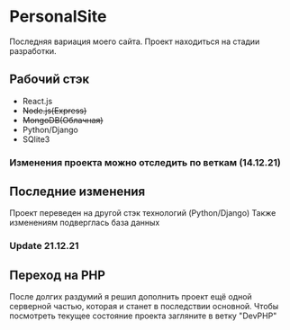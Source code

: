 # PersonalSite
Последняя вариация моего сайта. Проект находиться на стадии разработки.

## Рабочий стэк
+ React.js
+ ~~Node.js(Express)~~
+ ~~MongoDB(Облачная)~~
+ Python/Django
+ SQlite3

### Изменения проекта можно отследить по веткам (14.12.21)
## Последние изменения
Проект переведен на другой стэк технологий (Python/Django)
Также изменениям подверглась база данных

### Update 21.12.21
## Переход на PHP
После долгих раздумий я решил дополнить проект ещё одной серверной частью, которая и станет в последствии основной.
Чтобы посмотреть текущее состояние проекта загляните в ветку "DevPHP"

